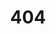 ---
layout: default
title: 404
permalink: /404.md
robots: noindex
redirect_from: https://felip.com.br
---